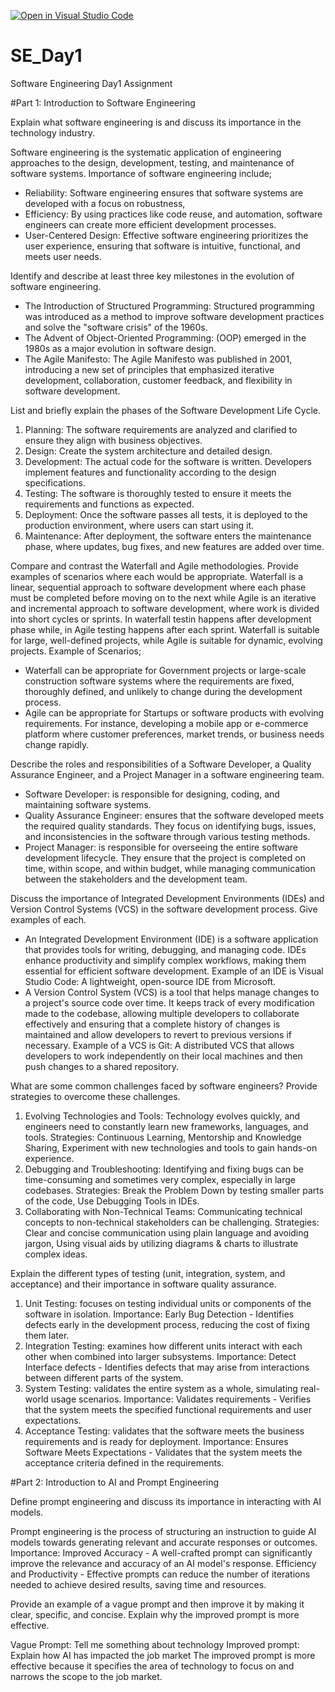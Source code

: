 [![Open in Visual Studio Code](https://classroom.github.com/assets/open-in-vscode-2e0aaae1b6195c2367325f4f02e2d04e9abb55f0b24a779b69b11b9e10269abc.svg)](https://classroom.github.com/online_ide?assignment_repo_id=15982962&assignment_repo_type=AssignmentRepo)
# SE_Day1
Software Engineering Day1 Assignment

#Part 1: Introduction to Software Engineering

Explain what software engineering is and discuss its importance in the technology industry.

Software engineering is the systematic application of engineering approaches to the design, development, testing, and maintenance of software systems.
Importance of software engineering include;
  - Reliability: Software engineering ensures that software systems are developed with a focus on robustness,
  - Efficiency: By using practices like code reuse, and automation, software engineers can create more efficient development processes.
  - User-Centered Design: Effective software engineering prioritizes the user experience, ensuring that software is intuitive, functional, and meets user needs. 

Identify and describe at least three key milestones in the evolution of software engineering.
- The Introduction of Structured Programming: Structured programming was introduced as a method to improve software development practices and solve the "software crisis" of the 1960s.
- The Advent of Object-Oriented Programming: (OOP) emerged in the 1980s as a major evolution in software design.
- The Agile Manifesto: The Agile Manifesto was published in 2001, introducing a new set of principles that emphasized iterative development, collaboration, customer feedback, and flexibility in software development.  

List and briefly explain the phases of the Software Development Life Cycle.
1. Planning: The software requirements are analyzed and clarified to ensure they align with business objectives.
2. Design: Create the system architecture and detailed design.
3. Development: The actual code for the software is written. Developers implement features and functionality according to the design specifications.
4. Testing: The software is thoroughly tested to ensure it meets the requirements and functions as expected.
5. Deployment: Once the software passes all tests, it is deployed to the production environment, where users can start using it.
6. Maintenance: After deployment, the software enters the maintenance phase, where updates, bug fixes, and new features are added over time.

Compare and contrast the Waterfall and Agile methodologies. Provide examples of scenarios where each would be appropriate.
Waterfall is a linear, sequential approach to software development where each phase must be completed before moving on to the next while Agile is an iterative and incremental approach to software development, where work is divided into short cycles or sprints.
In waterfall testin happens after development phase while, in Agile testing happens after each sprint.
Waterfall is suitable for large, well-defined projects, while Agile is suitable for dynamic, evolving projects.
Example of Scenarios;
- Waterfall can be appropriate for Government projects or large-scale construction software systems where the requirements are fixed, thoroughly defined, and unlikely to change during the development process.
- Agile can be appropriate for Startups or software products with evolving requirements. For instance, developing a mobile app or e-commerce platform where customer preferences, market trends, or business needs change rapidly. 

Describe the roles and responsibilities of a Software Developer, a Quality Assurance Engineer, and a Project Manager in a software engineering team.
- Software Developer: is responsible for designing, coding, and maintaining software systems.
- Quality Assurance Engineer: ensures that the software developed meets the required quality standards. They focus on identifying bugs, issues, and inconsistencies in the software through various testing methods.
- Project Manager: is responsible for overseeing the entire software development lifecycle. They ensure that the project is completed on time, within scope, and within budget, while managing communication between the stakeholders and the development team.

Discuss the importance of Integrated Development Environments (IDEs) and Version Control Systems (VCS) in the software development process. Give examples of each.
- An Integrated Development Environment (IDE) is a software application that provides tools for writing, debugging, and managing code. IDEs enhance productivity and simplify complex workflows, making them essential for efficient software development.
  Example of an IDE is Visual Studio Code: A lightweight, open-source IDE from Microsoft.
- A Version Control System (VCS) is a tool that helps manage changes to a project's source code over time. It keeps track of every modification made to the codebase, allowing multiple developers to collaborate effectively and ensuring that a complete history of changes is maintained and allow developers to revert to previous versions if necessary.
  Example of a VCS is Git: A distributed VCS that allows developers to work independently on their local machines and then push changes to a shared repository. 

What are some common challenges faced by software engineers? Provide strategies to overcome these challenges.
1. Evolving Technologies and Tools: Technology evolves quickly, and engineers need to constantly learn new frameworks, languages, and tools.
   Strategies: Continuous Learning, Mentorship and Knowledge Sharing, Experiment with new technologies and tools to gain hands-on experience.
2. Debugging and Troubleshooting: Identifying and fixing bugs can be time-consuming and sometimes very complex, especially in large codebases.
   Strategies: Break the Problem Down by testing smaller parts of the code, Use Debugging Tools in IDEs.
3. Collaborating with Non-Technical Teams: Communicating technical concepts to non-technical stakeholders can be challenging.
   Strategies: Clear and concise communication using plain language and avoiding jargon, Using visual aids by utilizing diagrams & charts to illustrate complex ideas.

Explain the different types of testing (unit, integration, system, and acceptance) and their importance in software quality assurance.
1. Unit Testing: focuses on  testing individual units or components of the software in isolation.
   Importance: Early Bug Detection - Identifies defects early in the development process, reducing the cost of fixing them later.
2. Integration Testing: examines how different units interact with each other when combined into larger subsystems.
   Importance: Detect Interface defects - Identifies defects that may arise from interactions between different parts of the system.
3.  System Testing: validates the entire system as a whole, simulating real-world usage scenarios.
   Importance: Validates requirements - Verifies that the system meets the specified functional requirements and user expectations.
4. Acceptance Testing:  validates that the software meets the business requirements and is ready for deployment.
   Importance: Ensures Software Meets Expectations - Validates that the system meets the acceptance criteria defined in the requirements.


#Part 2: Introduction to AI and Prompt Engineering


Define prompt engineering and discuss its importance in interacting with AI models.

Prompt engineering is the process of structuring an instruction to guide AI models towards generating relevant and accurate responses or outcomes.
Importance: 
Improved Accuracy - A well-crafted prompt can significantly improve the relevance and accuracy of an AI model's response.
Efficiency and Productivity - Effective prompts can reduce the number of iterations needed to achieve desired results, saving time and resources.

Provide an example of a vague prompt and then improve it by making it clear, specific, and concise. Explain why the improved prompt is more effective.

Vague Prompt: Tell me something about technology
Improved prompt: Explain how AI has impacted the job market
The improved prompt is more effective because it specifies the area of technology to focus on and narrows the scope to the job market.
